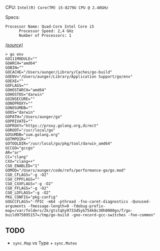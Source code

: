 CPU: `Intel(R) Core(TM) i5-8279U CPU @ 2.40GHz`

Specs:

```
Processor Name: Quad-Core Intel Core i5
      Processor Speed: 2,4 GHz
      Number of Processors: 1
```
_[(source)](https://ark.intel.com/content/www/us/en/ark/products/191070/intel-core-i5-8279u-processor-6m-cache-up-to-4-10-ghz.html)_

```console
> go env
GO111MODULE=""
GOARCH="amd64"
GOBIN=""
GOCACHE="/Users/aunger/Library/Caches/go-build"
GOENV="/Users/aunger/Library/Application Support/go/env"
GOEXE=""
GOFLAGS=""
GOHOSTARCH="amd64"
GOHOSTOS="darwin"
GOINSECURE=""
GONOPROXY=""
GONOSUMDB=""
GOOS="darwin"
GOPATH="/Users/aunger/go"
GOPRIVATE=""
GOPROXY="https://proxy.golang.org,direct"
GOROOT="/usr/local/go"
GOSUMDB="sum.golang.org"
GOTMPDIR=""
GOTOOLDIR="/usr/local/go/pkg/tool/darwin_amd64"
GCCGO="gccgo"
AR="ar"
CC="clang"
CXX="clang++"
CGO_ENABLED="1"
GOMOD="/Users/aunger/code/refs/performance-go/go.mod"
CGO_CFLAGS="-g -O2"
CGO_CPPFLAGS=""
CGO_CXXFLAGS="-g -O2"
CGO_FFLAGS="-g -O2"
CGO_LDFLAGS="-g -O2"
PKG_CONFIG="pkg-config"
GOGCCFLAGS="-fPIC -m64 -pthread -fno-caret-diagnostics -Qunused-arguments -fmessage-length=0 -fdebug-prefix-map=/var/folders/2k/gtstqhy9733d5yb754k8c30h0000gn/T/go-build975095157=/tmp/go-build -gno-record-gcc-switches -fno-common"
```

## TODO

- `sync.Map` vs  Type + `sync.Mutex`
